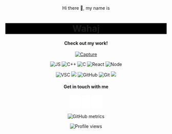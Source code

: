 <div align="center" >
Hi there 👋, my name is <h1 align="center" style="background-color: black;">Wahaj</h1>
  
<!-- ![](snake.gif) -->
  
<h4>Check out my work!</h4>
  
<a href="https://4sleep.itch.io">![Capture](https://user-images.githubusercontent.com/8758774/213474996-124e5db4-3567-4f0c-81fc-c5020a8f31fc.gif)</a>


<p align="center">
  
  <img src="https://img.shields.io/badge/-JavaScript-333333?style=flat&logo=javascript" alt=JS />
  <img src="https://img.shields.io/badge/-C++-333333?style=flat&logo=C%2B%2B&logoColor=00599C" alt=C++ />
  <img src="https://img.shields.io/badge/-C-333333?style=flat&logo=C&logoColor=A8B9CC" alt=C />
  <img src="https://img.shields.io/badge/-React-333333?style=flat&logo=react" alt=React />
  <img src="https://img.shields.io/badge/-Node.js-333333?style=flat&logo=node.js" alt=Node />
  
  
</p>
<p align="center">
  <img src="https://img.shields.io/badge/-Visual%20Studio%20Code-333333?style=flat&logo=visual-studio-code&logoColor=007ACC" alt=VSC />
  <img src="https://img.shields.io/badge/-Ubuntu-333333?style=flat&logo=ubuntu" />
  <img src="https://img.shields.io/badge/-GitHub-333333?style=flat&logo=github" alt=GitHub />
  <img src="https://img.shields.io/badge/-Git-333333?style=flat&logo=git" alt=Git />
  <img src="https://img.shields.io/badge/-PowerShell-333333?style=flat&logo=powershell" />
</p>

<h4>Get in touch with me</h4>

[<img src='icons/linkedin-in.svg' alt='linkedin' height='40'>](https://www.linkedin.com/in/wahaj-hussain-309727144)   [<img src='icons/facebook-f.svg' alt='facebook' height='40'>](https://www.facebook.com/wahaj.hussain.750)   [<img src='icons/instagram.svg' alt='instagram' height='40'>](https://www.instagram.com/whaj47/)

![GitHub metrics](https://metrics.lecoq.io/wahaj-47)

![Profile views](https://gpvc.arturio.dev/wahaj-47)

</div>
